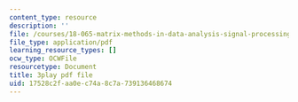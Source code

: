 ```yaml
---
content_type: resource
description: ''
file: /courses/18-065-matrix-methods-in-data-analysis-signal-processing-and-machine-learning-spring-2018/17528c2faa0ec74a8c7a739136468674_rZS2LGiurKY.pdf
file_type: application/pdf
learning_resource_types: []
ocw_type: OCWFile
resourcetype: Document
title: 3play pdf file
uid: 17528c2f-aa0e-c74a-8c7a-739136468674
---
```

